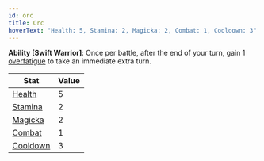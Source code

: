 ```yaml
---
id: orc
title: Orc
hoverText: "Health: 5, Stamina: 2, Magicka: 2, Combat: 1, Cooldown: 3"
---
```


**Ability [Swift Warrior]**: Once per battle, after the end of your turn, gain 1 [overfatigue](/docs/glossary/fatigue) to take an immediate extra turn.

| Stat                                                  | Value |
| ----------------------------------------------------- | ----- |
| [Health](/docs/adventurer/stats/health)               | 5     |
| [Stamina](/docs/adventurer/stats/stamina)             | 2     |
| [Magicka](/docs/adventurer/stats/magicka)             | 2     |
| [Combat](/docs/adventurer/skill-lines/warrior/combat) | 1     |
| [Cooldown](/docs/adventurer/stats/cooldown)           | 3     |

